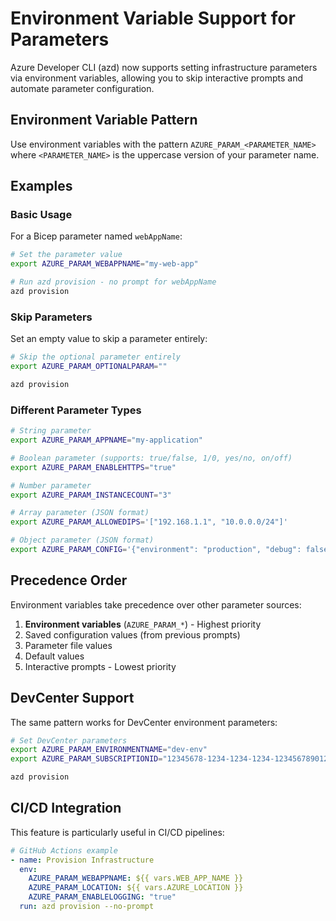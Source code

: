 # Environment Variable Support for Parameters

Azure Developer CLI (azd) now supports setting infrastructure parameters via environment variables, allowing you to skip interactive prompts and automate parameter configuration.

## Environment Variable Pattern

Use environment variables with the pattern `AZURE_PARAM_<PARAMETER_NAME>` where `<PARAMETER_NAME>` is the uppercase version of your parameter name.

## Examples

### Basic Usage

For a Bicep parameter named `webAppName`:

```bash
# Set the parameter value
export AZURE_PARAM_WEBAPPNAME="my-web-app"

# Run azd provision - no prompt for webAppName
azd provision
```

### Skip Parameters

Set an empty value to skip a parameter entirely:

```bash
# Skip the optional parameter entirely
export AZURE_PARAM_OPTIONALPARAM=""

azd provision
```

### Different Parameter Types

```bash
# String parameter
export AZURE_PARAM_APPNAME="my-application"

# Boolean parameter (supports: true/false, 1/0, yes/no, on/off)
export AZURE_PARAM_ENABLEHTTPS="true"

# Number parameter
export AZURE_PARAM_INSTANCECOUNT="3"

# Array parameter (JSON format)
export AZURE_PARAM_ALLOWEDIPS='["192.168.1.1", "10.0.0.0/24"]'

# Object parameter (JSON format)
export AZURE_PARAM_CONFIG='{"environment": "production", "debug": false}'
```

## Precedence Order

Environment variables take precedence over other parameter sources:

1. **Environment variables** (`AZURE_PARAM_*`) - Highest priority
2. Saved configuration values (from previous prompts)
3. Parameter file values
4. Default values
5. Interactive prompts - Lowest priority

## DevCenter Support

The same pattern works for DevCenter environment parameters:

```bash
# Set DevCenter parameters
export AZURE_PARAM_ENVIRONMENTNAME="dev-env"
export AZURE_PARAM_SUBSCRIPTIONID="12345678-1234-1234-1234-123456789012"

azd provision
```

## CI/CD Integration

This feature is particularly useful in CI/CD pipelines:

```yaml
# GitHub Actions example
- name: Provision Infrastructure
  env:
    AZURE_PARAM_WEBAPPNAME: ${{ vars.WEB_APP_NAME }}
    AZURE_PARAM_LOCATION: ${{ vars.AZURE_LOCATION }}
    AZURE_PARAM_ENABLELOGGING: "true"
  run: azd provision --no-prompt
```